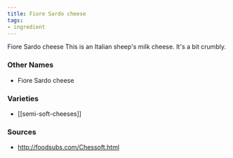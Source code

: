 ```yaml
---
title: Fiore Sardo cheese
tags:
- ingredient
---
```

Fiore Sardo cheese This is an Italian sheep's milk cheese. It's a bit crumbly.

### Other Names

* Fiore Sardo cheese

### Varieties

* [[semi-soft-cheeses]]

### Sources
* http://foodsubs.com/Chessoft.html
